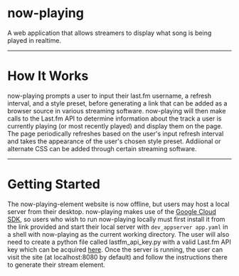 # now-playing
A web application that allows streamers to display what song is being played in realtime.

*****

# How It Works
now-playing prompts a user to input their last.fm username, a refresh interval, and a style preset, before generating a link that can be added as a browser source in various streaming software. now-playing will then make calls to the Last.fm API to determine information about the track a user is currently playing (or most recently played) and display them on the page. The page periodically refreshes based on the user's input refresh interval and takes the appearance of the user's chosen style preset. Addiional or alternate CSS can be added through certain streaming software.

*****

# Getting Started
The now-playing-element website is now offline, but users may host a local server from their desktop. now-playing makes use of the [Google Cloud SDK](https://cloud.google.com/appengine/docs/standard/python/download), so users who wish to run now-playing locally must first install it from the link provided and start their local server with ``dev_appserver app.yaml`` in a shell with now-playing as the current working directory. The user will also need to create a python file called lastfm_api_key.py with a valid Last.fm API key which can be acquired [here](https://www.last.fm/api/account/create). Once the server is running, the user can visit the site (at localhost:8080 by default) and follow the instructions there to generate their stream element.
